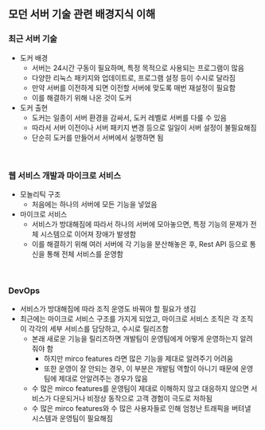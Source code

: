 
## 모던 서버 기술 관련 배경지식 이해


### 최근 서버 기술

- 도커 배경
    - 서버는 24시간 구동이 필요하며, 특정 목적으로 사용되는 프로그램이 많음
    - 다양한 리눅스 패키지와 업데이트로, 프로그램 설정 등이 수시로 달라짐
    - 만약 서버를 이전하게 되면 이전할 서버에 맞도록 매번 재설정이 필요함
    - 이를 해결하기 위해 나온 것이 도커
- 도커 출현
    - 도커는 일종이 서버 환경을 감싸서, 도커 레벨로 서버를 다룰 수 있음
    - 따라서 서버 이전이나 서버 패키지 변경 등으로 일일이 서버 설정이 불필요해짐
    - 단순히 도커를 만들어서 서버에서 실행하면 됨

<br>

### 웹 서비스 개발과 마이크로 서비스

- 모놀리틱 구조
    - 처음에는 하나의 서버에 모든 기능을 넣었음
- 마이크로 서비스
    - 서비스가 방대해짐에 따라서 하나의 서버에 모아놓으면, 특정 기능의 문제가 전체 시스템으로 이어져 장애가 발생함
    - 이를 해결하기 위해 여러 서버에 각 기능을 분산해놓은 후, Rest API 등으로 통신을 통해 전체 서비스를 운영함

<br>

### DevOps

- 서비스가 방대해짐에 따라 조직 운영도 바꿔야 할 필요가 생김
- 최근에는 마이크로 서비스 구조를 가지게 되었고, 마이크로 서비스 조직은 각 조직이 각각의 세부 서비스를 담당하고, 수시로 릴리즈함
    - 본래 새로운 기능을 릴리즈하면 개발팀이 운영팀에게 어떻게 운영하는지 알려줘야 함
        - 하지만 mirco features 라면 많은 기능을 제대로 알려주기 어려움
        - 또한 운영이 잘 안되는 경우, 이 부분은 개발팀 역할이 아니기 때문에 운영팀에 제대로 안알려주는 경우가 많음
    - 수 많은 mirco features를 운영팀이 제대로 이해하지 않고 대응하지 않으면 서비스가 다운되거나 비정상 동작으로 고객 경험이 극도로 저하됨
    - 수 많은 mirco features와 수 많은 사용자들로 인해 엄청난 트래픽을 버텨낼 시스템과 운영팀이 필요해짐